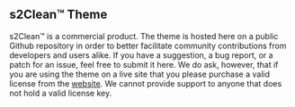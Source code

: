 ## s2Clean™ Theme

s2Clean™ is a commercial product. The theme is hosted here on a public Github repository in order to better facilitate community contributions from developers and users alike. If you have a suggestion, a bug report, or a patch for an issue, feel free to submit it here. We do ask, however, that if you are using the theme on a live site that you please purchase a valid license from the [website](http://s2cleantheme.com). We cannot provide support to anyone that does not hold a valid license key.
